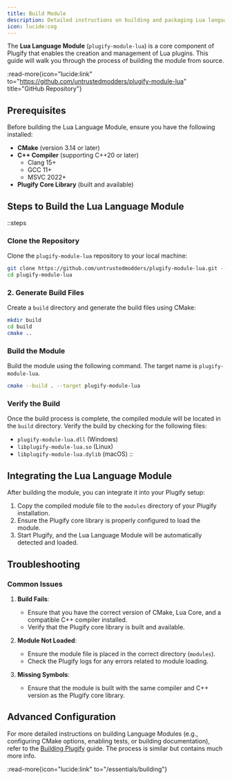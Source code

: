 ```yaml
---
title: Build Module
description: Detailed instructions on building and packaging Lua language module.
icon: lucide:cog
---
```


The **Lua Language Module** (`plugify-module-lua`) is a core component of Plugify that enables the creation and management of Lua plugins. This guide will walk you through the process of building the module from source.

:read-more{icon="lucide:link" to="https://github.com/untrustedmodders/plugify-module-lua" title="GitHub Repository"}

## **Prerequisites**

Before building the Lua Language Module, ensure you have the following installed:

- **CMake** (version 3.14 or later)
- **C++ Compiler** (supporting C++20 or later)
    - Clang 15+
    - GCC 11+
    - MSVC 2022+
- **Plugify Core Library** (built and available)

## **Steps to Build the Lua Language Module**

::steps
### **Clone the Repository**
Clone the `plugify-module-lua` repository to your local machine:

```bash
git clone https://github.com/untrustedmodders/plugify-module-lua.git --recursive
cd plugify-module-lua
```

### **2. Generate Build Files**
Create a `build` directory and generate the build files using CMake:

```bash
mkdir build
cd build
cmake ..
```

### **Build the Module**
Build the module using the following command. The target name is `plugify-module-lua`.

```bash
cmake --build . --target plugify-module-lua
```

### **Verify the Build**
Once the build process is complete, the compiled module will be located in the `build` directory. Verify the build by checking for the following files:
- `plugify-module-lua.dll` (Windows)
- `libplugify-module-lua.so` (Linux)
- `libplugify-module-lua.dylib` (macOS)
::

## **Integrating the Lua Language Module**

After building the module, you can integrate it into your Plugify setup:

1. Copy the compiled module file to the `modules` directory of your Plugify installation.
2. Ensure the Plugify core library is properly configured to load the module.
3. Start Plugify, and the Lua Language Module will be automatically detected and loaded.

## **Troubleshooting**

### **Common Issues**
1. **Build Fails**:
    - Ensure that you have the correct version of CMake, Lua Core, and a compatible C++ compiler installed.
    - Verify that the Plugify core library is built and available.

2. **Module Not Loaded**:
    - Ensure the module file is placed in the correct directory (`modules`).
    - Check the Plugify logs for any errors related to module loading.

3. **Missing Symbols**:
    - Ensure that the module is built with the same compiler and C++ version as the Plugify core library.

## **Advanced Configuration**

For more detailed instructions on building Language Modules (e.g., configuring CMake options, enabling tests, or building documentation), refer to the [Building Plugify](/essentials/building) guide. The process is similar but contains much more info.

:read-more{icon="lucide:link" to="/essentials/building"}